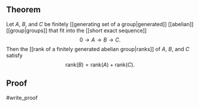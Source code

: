 ## Theorem
Let $A$, $B$, and $C$ be finitely [[generating set of a group|generated]] [[abelian]] [[group|groups]] that fit into the [[short exact sequence]] $$0\to A\to B\to C.$$ Then the [[rank of a finitely generated abelian group|ranks]] of $A$, $B$, and $C$ satisfy $$\text{rank}(B) = \text{rank}(A) + \text{rank}(C).$$
## Proof
#write_proof 